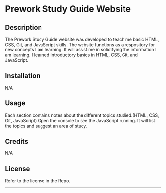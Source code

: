# Prework Study Guide Website

## Description

The Prework Study Guide website was developed to teach me basic HTML, CSS, Git, and JavaScript skills. The website functions as a respository for new concepts I am learning. It will assist me in solidifying the information I am learning. I learned introductory basics in HTML, CSS, Git, and JavaScript.

## Installation

N/A

## Usage

Each section contains notes about the different topics studied.(HTML, CSS, Git, JavaScript) Open the console to see the JavaScript running. It will list the topics and suggest an area of study. 

## Credits

N/A

## License

Refer to the license in the Repo.

---